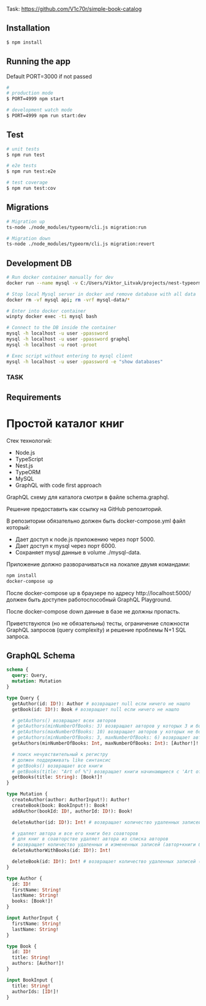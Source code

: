 Task:
https://github.com/V1c70r/simple-book-catalog

## Installation

```bash
$ npm install
```

## Running the app

Default PORT=3000 if not passed

```bash
#
# production mode
$ PORT=4999 npm start

# development watch mode
$ PORT=4999 npm run start:dev
```

## Test

```bash
# unit tests
$ npm run test

# e2e tests
$ npm run test:e2e

# test coverage
$ npm run test:cov
```

## Migrations

```bash
# Migration up
ts-node ./node_modules/typeorm/cli.js migration:run

# Migration down
ts-node ./node_modules/typeorm/cli.js migration:revert
```

## Development DB

```bash
# Run docker container manually for dev
docker run --name mysql -v C:/Users/Viktor_Litvak/projects/nest-typeorm-graphql/mysql-data:/var/lib/mysql -p 6000:3306 -e MYSQL_USER=user -e MYSQL_PASSWORD=password -e MYSQL_ROOT_PASSWORD=root -e MYSQL_DATABASE=graphql mysql:5.7.29 --default-authentication-plugin=mysql_native_password

# Stop local Mysql server in docker and remove database with all data
docker rm -vf mysql api; rm -vrf mysql-data/* 

# Enter into docker container
winpty docker exec -ti mysql bash

# Connect to the DB inside the container
mysql -h localhost -u user -ppassword
mysql -h localhost -u user -ppassword graphql
mysql -h localhost -u root -proot

# Exec script without entering to mysql client
mysql -h localhost -u user -ppassword -e "show databases"
```

### TASK

## Requirements

# Простой каталог книг

Стек технологий:

* Node.js
* TypeScript
* Nest.js
* TypeORM
* MySQL
* GraphQL with code first approach

GraphQL схему для каталога смотри в файле schema.graphql.

Решение предоставить как ссылку на GitHub репозиторий.

В репозитории обязательно должен быть docker-compose.yml файл который:

* Дает доступ к node.js приложению через порт 5000.
* Дает доступ к mysql через порт 6000.
* Сохраняет mysql данные в volume ./mysql-data.

Приложение должно разворачиваться на локалке двумя командами:

```bash
npm install
docker-compose up
```

После docker-compose up в браузере по адресу http://localhost:5000/ должен быть доступен работоспособный GraphQL Playground.

После docker-compose down данные в базе не должны пропасть.

Приветствуются (но не обязательны) тесты, ограничение сложности GraphQL запросов (query complexity) и решение проблемы N+1 SQL запроса.


## GraphQL Schema


```graphql
schema {
  query: Query,
  mutation: Mutation
}

type Query {
  getAuthor(id: ID!): Author # возвращает null если ничего не нашло
  getBook(id: ID!): Book # возвращает null если ничего не нашло

  # getAuthors() возвращает всех авторов
  # getAuthors(minNumberOfBooks: 3) возвращает авторов у которых 3 и более книг
  # getAuthors(maxNumberOfBooks: 10) возвращает авторов у которых не больше 10 книг
  # getAuthors(minNumberOfBooks: 3, maxNumberOfBooks: 6) возвращает авторов у которых 3, 4, 5 или 6 книг
  getAuthors(minNumberOfBooks: Int, maxNumberOfBooks: Int): [Author!]!

  # поиск нечувствительный к регистру
  # должен поддерживать like синтаксис
  # getBooks() возвращает все книги
  # getBooks(title: "Art of %") возвращает книги начинающиеся с 'Art of'
  getBooks(title: String): [Book!]!
}

type Mutation {
  createAuthor(author: AuthorInput!): Author!
  createBook(book: BookInput!): Book!
  addAuthor(bookId: ID!, authorId: ID!): Book!

  deleteAuthor(id: ID!): Int! # возвращает количество удаленных записей (0 или 1)

  # удаляет автора и все его книги без соавторов
  # для книг в соавторстве удаляет автора из списка авторов
  # возвращает количество удаленных и измененных записей (автор+книги без соавторов+книги в соавторстве или 0)
  deleteAuthorWithBooks(id: ID!): Int!

  deleteBook(id: ID!): Int! # возвращает количество удаленных записей (0 или 1)
}

type Author {
  id: ID!
  firstName: String!
  lastName: String!
  books: [Book!]!
}

input AuthorInput {
  firstName: String!
  lastName: String!
}

type Book {
  id: ID!
  title: String!
  authors: [Author!]!
}

input BookInput {
  title: String!
  authorIds: [ID!]!
}
```